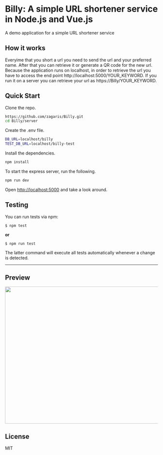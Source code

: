 Billy: A simple URL shortener service in Node.js and Vue.js
=====================================================

A demo application for a simple URL shortener service


## How it works

Everyime that you short a url you need to send the url and your preferred name. After that you can retrieve it or generate a QR code for the new url.
Because the application runs on localhost, in order to retrieve the url you have to access the end point http://localhost:5000/YOUR_KEYWORD. If you run it on a server you can retrieve your url as https://Billy/YOUR_KEYWORD.


## Quick Start

Clone the repo.

```bash
https://github.com/zagaris/Billy.git
cd Billy/server
```
Create the .env file.

```bash
DB_URL=localhost/billy
TEST_DB_URL=localhost/billy-test
```
Install the dependencies.

```bash
npm install
```
To start the express server, run the following.

```bash
npm run dev
```

Open [http://localhost:5000](http://localhost:5000) and take a look around.

## Testing
You can run tests via npm:

```
$ npm test
```

**or**

```
$ npm run test
```

The latter command will execute all tests automatically whenever a change is detected.

---

## Preview


<img src="Billy.gif" width="650" height="450">

## License

MIT
